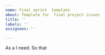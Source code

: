 ```yaml
---
name: Final sprint  template
about: Template for  final project issues
title: ''
labels: ''
assignees: ''

---
```


As a
I need.
So that

